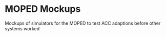# MOPED Mockups
Mockups of simulators for the MOPED to test ACC adaptions before other systems worked